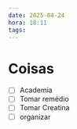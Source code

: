 ```yaml
---
date: 2025-04-24
hora: 18:11
tags:
---
```





# Coisas
- [ ] Academia
- [ ] Tomar remédio
- [ ] Tomar Creatina
- [ ] organizar 